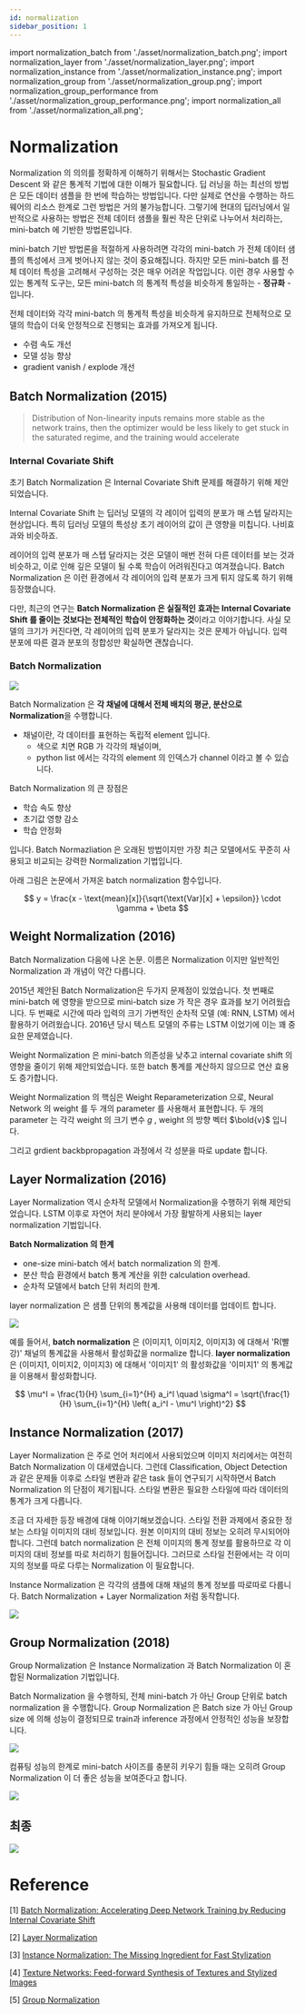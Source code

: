 ```yaml
---
id: normalization
sidebar_position: 1
---
```

import normalization_batch from './asset/normalization_batch.png';
import normalization_layer from './asset/normalization_layer.png';
import normalization_instance from './asset/normalization_instance.png';
import normalization_group from './asset/normalization_group.png';
import normalization_group_performance from './asset/normalization_group_performance.png';
import normalization_all from './asset/normalization_all.png';


# Normalization

Normalization 의 의의를 정확하게 이해하기 위해서는 Stochastic Gradient Descent 와 같은 통계적 기법에 대한 이해가 필요합니다. 딥 러닝을 하는 최선의 방법은 모든 데이터 샘플을 한 번에 학습하는 방법입니다. 다만 실제로 연산을 수행하는 하드웨어의 리소스 한계로 그런 방법은 거의 불가능합니다. 그렇기에 현대의 딥러닝에서 일반적으로 사용하는 방법은 전체 데이터 샘플을 훨씬 작은 단위로 나누어서 처리하는, mini-batch 에 기반한 방법론입니다.

mini-batch 기반 방법론을 적절하게 사용하려면 각각의 mini-batch 가 전체 데이터 샘플의 특성에서 크게 벗어나지 않는 것이 중요해집니다. 하지만 모든 mini-batch 를 전체 데이터 특성을 고려해서 구성하는 것은 매우 어려운 작업입니다. 이런 경우 사용할 수 있는 통계적 도구는, 모든 mini-batch 의 통계적 특성을 비슷하게 통일하는 - **정규화** - 입니다.

전체 데이터와 각각 mini-batch 의 통계적 특성을 비슷하게 유지하므로 전체적으로 모델의 학습이 더욱 안정적으로 진행되는 효과를 가져오게 됩니다.

- 수렴 속도 개선
- 모델 성능 향상
- gradient vanish / explode 개선


## Batch Normalization (2015)

> Distribution of Non-linearity inputs remains more stable as the network trains, then the optimizer would be less likely to get stuck in the saturated regime, and the training would accelerate

### Internal Covariate Shift

초기 Batch Normalization 은 Internal Covariate Shift 문제를 해결하기 위해 제안되었습니다.

Internal Covariate Shift 는 딥러닝 모델의 각 레이어 입력의 분포가 매 스텝 달라지는 현상입니다. 특히 딥러닝 모델의 특성상 초기 레이어의 값이 큰 영향을 미칩니다. 나비효과와 비슷하죠. 

레이어의 입력 분포가 매 스텝 달라지는 것은 모델이 매번 전혀 다른 데이터를 보는 것과 비슷하고, 이로 인해 깊은 모델이 될 수록 학습이 어려워진다고 여겨졌습니다. Batch Normalization 은 이런 환경에서 각 레이어의 입력 분포가 크게 튀지 않도록 하기 위해 등장했습니다.

다만, 최근의 연구는 **Batch Normalization 은 실질적인 효과는 Internal Covariate Shift 를 줄이는 것보다는 전체적인 학습이 안정화하는 것**이라고 이야기합니다. 사실 모델의 크기가 커진다면, 각 레이어의 입력 분포가 달라지는 것은 문제가 아닙니다. 입력 분포에 따른 결과 분포의 정합성만 확실하면 괜찮습니다. 

### Batch Normalization

<div style={{textAlign: 'Center'}}>
    <img src={normalization_batch} style={{border: 'solid', width: 500}} />
</div>

Batch Normalization 은 **각 채널에 대해서 전체 배치의 평균, 분산으로 Normalization**을 수행합니다.

- 채널이란, 각 데이터를 표현하는 독립적 element 입니다.
  - 색으로 치면 RGB 가 각각의 채널이며,
  - python list 에서는 각각의 element 의 인덱스가 channel 이라고 볼 수 있습니다.

Batch Normalization 의 큰 장점은 

- 학습 속도 향상
- 초기값 영향 감소
- 학습 안정화

입니다. Batch Normazliation 은 오래된 방법이지만 가장 최근 모델에서도 꾸준히 사용되고 비교되는 강력한 Normalization 기법입니다.

아래 그림은 논문에서 가져온 batch normalization 함수입니다. 

$$
y = \frac{x - \text{mean}[x]}{\sqrt{\text{Var}[x] + \epsilon}} \cdot \gamma + \beta
$$

## Weight Normalization (2016)

Batch Normalization 다음에 나온 논문. 이름은 Normalization 이지만 일반적인 Normalization 과 개념이 약간 다릅니다.

2015년 제안된 Batch Normalization은 두가지 문제점이 있었습니다. 첫 번째로 mini-batch 에 영향을 받으므로 mini-batch size 가 작은 경우 효과를 보기 어려웠습니다. 두 번째로 시간에 따라 입력의 크기 가변적인 순차적 모델 (예: RNN, LSTM) 에서 활용하기 어려웠습니다. 2016년 당시 텍스트 모델의 주류는 LSTM 이었기에 이는 꽤 중요한 문제였습니다.

Weight Normalization 은 mini-batch 의존성을 낮추고 internal covariate shift 의 영향을 줄이기 위해 제안되었습니다. 또한 batch 통계를 계산하지 않으므로 연산 효용도 증가합니다.

Weight Normalization 의 핵심은 Weight Reparameterization 으로, Neural Network 의 weight 를 두 개의 parameter 를 사용해서 표현합니다. 두 개의 parameter 는 각각 weight 의 크기 변수 $g$ , weight 의 방향 벡터 $\bold{v}$ 입니다.

그리고 grdient backbpropagation 과정에서 각 성분을 따로 update 합니다. 

## Layer Normalization (2016)

Layer Normalization 역시 순차적 모델에서 Normalization을 수행하기 위해 제안되었습니다. LSTM 이후로 자연어 처리 분야에서 가장 활발하게 사용되는 layer normalization 기법입니다.

**Batch Normalization 의 한계**
  - one-size mini-batch 에서 batch normalization 의 한계.
  - 분산 학습 환경에서 batch 통계 계산을 위한 calculation overhead.
  - 순차적 모델에서 batch 단위 처리의 한계.

layer normalization 은 샘플 단위의 통계값을 사용해 데이터를 업데이트 합니다.

<div style={{textAlign: 'Center'}}>
    <img src={normalization_layer} style={{border: 'solid', width: 500}} />
</div>

예를 들어서, **batch normalization** 은 (이미지1, 이미지2, 이미지3) 에 대해서 'R(빨강)' 채널의 통계값을 사용해서 활성화값을 normalize 합니다. **layer normalization** 은 (이미지1, 이미지2, 이미지3) 에 대해서 '이미지1' 의 활성화값을 '이미지1' 의 통계값을 이용해서 활성화합니다.

$$
\mu^l = \frac{1}{H} \sum_{i=1}^{H} a_i^l \quad \sigma^l = \sqrt{\frac{1}{H} \sum_{i=1}^{H} \left( a_i^l - \mu^l \right)^2}
$$

## Instance Normalization (2017)

Layer Normalization 은 주로 언어 처리에서 사용되었으며 이미지 처리에서는 여전히 Batch Normalization 이 대세였습니다. 그런데 Classification, Object Detection 과 같은 문제들 이후로 스타일 변환과 같은 task 들이 연구되기 시작하면서 Batch Normalization 의 단점이 제기됩니다. 스타일 변환은 필요한 스타일에 따라 데이터의 통계가 크게 다릅니다.

조금 더 자세한 등장 배경에 대해 이야기해보겠습니다. 스타일 전환 과제에서 중요한 정보는 스타일 이미지의 대비 정보입니다. 원본 이미지의 대비 정보는 오히려 무시되어야 합니다. 그런데 batch normalization 은 전체 이미지의 통계 정보를 활용하므로 각 이미지의 대비 정보를 따로 처리하기 힘들어집니다. 그러므로 스타일 전환에서는 각 이미지의 정보를 따로 다루는 Normalization 이 필요합니다.

Instance Normalization 은 각각의 샘플에 대해 채널의 통계 정보를 따로따로 다룹니다. Batch Normalization + Layer Normalization 처럼 동작합니다.

<div style={{textAlign: 'Center'}}>
    <img src={normalization_instance} style={{border: 'solid', width: 500}} />
</div>

## Group Normalization (2018)

Group Normalization 은 Instance Normalization 과 Batch Normalization 이 혼합된 Normalization 기법입니다.

Batch Normalization 을 수행하되,  전체 mini-batch 가 아닌 Group 단위로 batch normalization 을 수행합니다. Group Normalization 은 Batch size 가 아닌 Group size 에 의해 성능이 결정되므로 train과 inference 과정에서 안정적인 성능을 보장합니다.

<div style={{textAlign: 'Center'}}>
    <img src={normalization_group} style={{border: 'solid', width: 500}} />
</div>

컴퓨팅 성능의 한계로 mini-batch 사이즈를 충분히 키우기 힘들 때는 오히려 Group Normalization 이 더 좋은 성능을 보여준다고 합니다. 

<div style={{textAlign: 'Center'}}>
    <img src={normalization_group_performance} style={{border: 'solid', width: 500}} />
</div>

## 최종

<div style={{textAlign: 'Center'}}>
    <img src={normalization_all} style={{border: 'solid', width: 700}} />
</div>

# Reference
[1] [Batch Normalization: Accelerating Deep Network Training by Reducing Internal Covariate Shift](https://arxiv.org/pdf/1502.03167.pdf)

[2] [Layer Normalization](https://arxiv.org/pdf/1607.06450v1.pdf)

[3] [Instance Normalization: The Missing Ingredient for Fast Stylization](https://arxiv.org/pdf/1607.08022v3.pdf)

[4] [Texture Networks: Feed-forward Synthesis of Textures and Stylized Images](https://arxiv.org/pdf/1603.03417.pdf)

[5] [Group Normalization](https://arxiv.org/pdf/1803.08494.pdf)